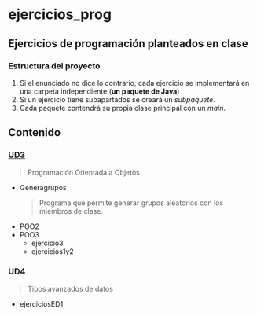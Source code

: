 # ejercicios_prog
## Ejercicios de programación planteados en clase
### Estructura del proyecto
1. Si el enunciado no dice lo contrario, cada ejercicio se implementará en una carpeta independiente (**un paquete de Java**)
2. Si un ejercicio tiene subapartados se creará un *subpaquete*.
3. Cada paquete contendrá su propia clase principal con un *main*.

## Contenido
### [UD3](src/ud3)
 > Programación Orientada a Objetos
* Generagrupos 
    > Programa que permite generar grupos aleatorios con los miembros de clase.
* POO2
* POO3
  * ejercicio3
  * ejercicios1y2
### UD4
> Tipos avanzados de datos
* ejerciciosED1

